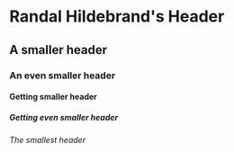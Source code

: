 # Randal Hildebrand's Header

## A smaller header
    
### An even smaller header
    
#### Getting smaller header
      
##### Getting even smaller header
        
###### The smallest header
